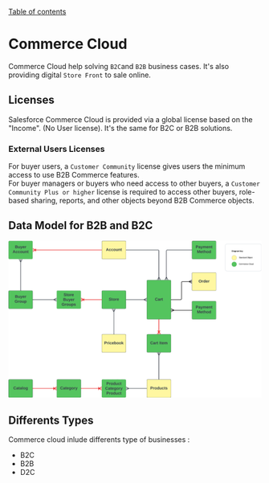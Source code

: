 [Table of contents](../Documentation.md)
# Commerce Cloud
Commerce Cloud help solving `B2C`and `B2B` business cases. It's also providing digital `Store Front` to sale online.

## Licenses
Salesforce Commerce Cloud is provided via a global license based on the "Income". (No User license). It's the same for B2C or B2B solutions.

### External Users Licenses
For buyer users, a `Customer Community` license gives users the minimum access to use B2B Commerce features.\
For buyer managers or buyers who need access to other buyers, a `Customer Community Plus or higher` license is required to access other buyers, role-based sharing, reports, and other objects beyond B2B Commerce objects.

## Data Model for B2B and B2C
![Data Model](../../Images/CTA%20-%20Diagrams%20-%20CC%20-%20B2B%20&%20B2C.png)

## Differents Types
Commerce cloud inlude differents type of businesses : 
- B2C
- B2B
- D2C
